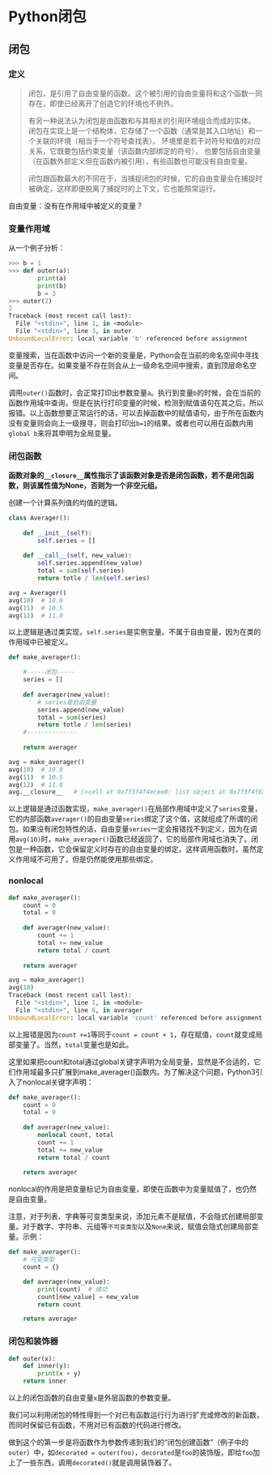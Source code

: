# Python闭包



## 闭包

### 定义

>闭包，是引用了自由变量的函数。这个被引用的自由变量将和这个函数一同存在，即使已经离开了创造它的环境也不例外。
>
>有另一种说法认为闭包是由函数和与其相关的引用环境组合而成的实体。
>闭包在实现上是一个结构体，它存储了一个函数（通常是其入口地址）和一个关联的环境（相当于一个符号查找表）。
>环境里是若干对符号和值的对应关系，它既要包括约束变量（该函数内部绑定的符号），
>也要包括自由变量（在函数外部定义但在函数内被引用），有些函数也可能没有自由变量。
>
>闭包跟函数最大的不同在于，当捕捉闭包的时候，它的自由变量会在捕捉时被确定，这样即便脱离了捕捉时的上下文，它也能照常运行。

自由变量：没有在作用域中被定义的变量？

### 变量作用域

从一个例子分析：

```python
>>> b = 1
>>> def outer(a):
        print(a)
        print(b)
        b = 3
>>> outer(2)
2
Traceback (most recent call last):
  File "<stdin>", line 1, in <module>
  File "<stdin>", line 3, in outer
UnboundLocalError: local variable 'b' referenced before assignment
```

变量搜索，当在函数中访问一个新的变量是，Python会在当前的命名空间中寻找变量是否存在。如果变量不存在则会从上一级命名空间中搜索，直到顶层命名空间。

调用`outer()`函数时，会正常打印出参数变量`a`。执行到变量`b`的时候，会在当前的函数作用域中查询，但是在执行打印变量的时候，检测到赋值语句在其之后，所以报错。以上函数想要正常运行的话，可以去掉函数中的赋值语句，由于所在函数内没有变量则会向上一级搜寻，则会打印出`b=1`的结果。或者也可以用在函数内用`global b`来将其申明为全局变量。

### 闭包函数

**函数对象的`__closure__`属性指示了该函数对象是否是闭包函数，若不是闭包函数，则该属性值为None，否则为一个非空元组。**

创建一个计算系列值的均值的逻辑。

```python
class Averager():
    
    def __init__(self):
        self.series = []
        
    def __call__(self, new_value):
        self.series.append(new_value)
        total = sum(self.series)
        return totle / len(self.series)

avg = Averager()
avg(10)  # 10.0
avg(11)  # 10.5
avg(12)  # 11.0
```

以上逻辑是通过类实现，`self.series`是实例变量。不属于自由变量，因为在类的作用域中已被定义。

```python
def make_averager():

    #-----闭包-----
    series = []
    
    def averager(new_value):
        # series是自由变量
        series.append(new_value)
        total = sum(series)
        return totle / len(series)
    #--------------
    
    return averager

avg = make_averager()
avg(10)  # 10.0
avg(11)  # 10.5
avg(12)  # 11.0
avg.__closure__   # (<cell at 0x7f3f4f4ecee0: list object at 0x7f3f4f634b80>,)
```

以上逻辑是通过函数实现，`make_averager()`在局部作用域中定义了`series`变量，它的内部函数`averager()`的自由变量`series`绑定了这个值，这就组成了所谓的闭包。如果没有闭包特性的话，自由变量`series`一定会报错找不到定义，因为在调用`avg(10)`时，`make_averager()`函数已经返回了，它的局部作用域也消失了。闭包是一种函数，它会保留定义时存在的自由变量的绑定，这样调用函数时，虽然定义作用域不可用了，但是仍然能使用那些绑定。

### nonlocal

```python
def make_averager():
    count = 0
    total = 0
    
    def averager(new_value):
        count += 1
        total += new_value
        return total / count
        
    return averager

avg = make_averager()
avg(10)
Traceback (most recent call last):
  File "<stdin>", line 1, in <module>
  File "<stdin>", line 6, in averager
UnboundLocalError: local variable 'count' referenced before assignment
```

以上报错是因为`count +=1`等同于`count = count + 1`，存在赋值，`count`就变成局部变量了。当然，`total`变量也是如此。

这里如果把count和total通过global关键字声明为全局变量，显然是不合适的，它们作用域最多只扩展到make_averager()函数内。为了解决这个问题，Python3引入了nonlocal关键字声明：

```python
def make_averager():
    count = 0
    total = 0
    
    def averager(new_value):
        nonlocal count, total
        count += 1
        total += new_value
        return total / count
        
    return averager
```

nonlocal的作用是把变量标记为自由变量，即使在函数中为变量赋值了，也仍然是自由变量。

注意，对于列表、字典等可变类型来说，添加元素不是赋值，不会隐式创建局部变量。对于数字、字符串、元组等`不可变类型`以及`None`来说，赋值会隐式创建局部变量。示例：

```python
def make_averager():
    # 可变类型
    count = {}

    def averager(new_value):
        print(count)  # 成功
        count[new_value] = new_value
        return count

    return averager
```

### 闭包和装饰器

```python
def outer(x):
    def inner(y):
        print(x + y)
    return inner
```

以上的闭包函数的自由变量`x`是外层函数的参数变量。

我们可以利用闭包的特性得到一个对已有函数运行行为进行扩充或修改的新函数，而同时保留已有函数，不用对已有函数的代码进行修改。

做到这个的第一步是将函数作为参数传递到我们的“闭包创建函数”（例子中的`outer`）中，如`decorated = outer(foo)`，`decorated`是`foo`的装饰版，即给`foo`加上了一些东西，调用`decorated()`就是调用装饰器了。

